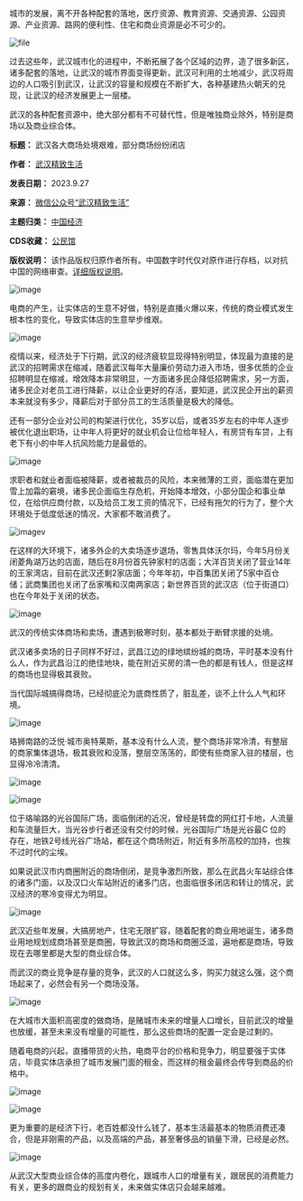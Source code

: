 城市的发展，离不开各种配套的落地，医疗资源、教育资源、交通资源、公园资源、产业资源、路网的便利性、住宅和商业资源是必不可少的。


![file](https://chinadigitaltimes.net/chinese/files/2023/09/image-1695808663360.png)


过去这些年，武汉城市化的进程中，不断拓展了各个区域的边界，造了很多新区，诸多配套的落地，让武汉的城市界面变得更新，武汉可利用的土地减少，武汉将周边的人口吸引到武汉，让武汉的容量和规模在不断扩大，各种基建热火朝天的兑现，让武汉的经济发展更上一层楼。


武汉的各种配套资源中，绝大部分都有不可替代性，但是唯独商业除外，特别是商场以及商业综合体。




**标题：** 武汉各大商场处境艰难，部分商场纷纷闭店  

**作者：** [武汉精致生活](https://chinadigitaltimes.net/space/武汉精致生活)  

**发表日期：** 2023.9.27  

**来源：** [微信公众号“武汉精致生活”](https://web.archive.org/web/https://mp.weixin.qq.com/s/nkb5zMnURwM8lfoT5pHBJw)  

**主题归类：** [中国经济](https://chinadigitaltimes.net/space/中国经济)  

**CDS收藏：** [公民馆](https://chinadigitaltimes.net/space/%E5%85%AC%E6%B0%91%E9%A6%86)  

**版权说明：** 该作品版权归原作者所有。中国数字时代仅对原作进行存档，以对抗中国的网络审查。[详细版权说明](https://chinadigitaltimes.net/chinese/copyright)。


![image](https://chinadigitaltimes.net/chinese/files/2023/09/post-700620-6513fde2e5695.)


电商的产生，让实体店的生意不好做，特别是直播火爆以来，传统的商业模式发生根本性的变化，导致实体店的生意举步维艰。


![image](https://chinadigitaltimes.net/chinese/files/2023/09/post-700620-6513fde307877.png)


疫情以来，经济处于下行期，武汉的经济疲软显现得特别明显，体现最为直接的是武汉的招聘需求在缩减，随着武汉每年大量廉价劳动力进入市场，很多优质的企业招聘明显在缩减，增效降本非常明显，一方面诸多民企降低招聘需求，另一方面，诸多民企对老员工进行降薪，以让企业更好的存活，要知道，武汉民企开出的薪资本来就没有多少，降薪后对于部分员工的生活质量是极大的降低。


还有一部分企业对公司的构架进行优化，35岁以后，或者35岁左右的中年人逐步被优化退出职场，让中年人将更好的就业机会让位给年轻人，有房贷有车贷，上有老下有小的中年人抗风险能力是最低的。


![image](https://chinadigitaltimes.net/chinese/files/2023/09/post-700620-6513fde31e538.png)


求职者和就业者面临被降薪，或者被裁员的风险，本来微薄的工资，面临潜在更加雪上加霜的窘境，诸多民企面临生存危机，开始降本增效，小部分国企和事业单位，在给供应商付款，以及给员工发工资的情况下，已经有拖欠的行为了，整个大环境处于低度低迷的情况，大家都不敢消费了。


![imagev](https://chinadigitaltimes.net/chinese/files/2023/09/post-700620-6513fde333957.png)


在这样的大环境下，诸多外企的大卖场逐步退场，零售具体沃尔玛，今年5月份关闭菱角湖万达的店面，随后在8月份首先钟家村的店面；大洋百货关闭了营业14年的王家湾店，目前在武汉还剩2家店面；今年年初，中百集团关闭了5家中百仓储；武商集团也关闭了岳家嘴和汉南两家店；新世界百货的武汉店（位于街道口）也在今年处于关闭的状态。


![image](https://chinadigitaltimes.net/chinese/files/2023/09/post-700620-6513fde34a082.png)


武汉的传统实体商场和卖场，遭遇到极寒时刻，基本都处于断臂求援的处境。


武汉诸多卖场的日子同样不好过，武昌江边的绿地缤纷城的商场，平时基本没有什么人，作为武昌沿江的绝佳地块，能在附近买房的清一色的都是有钱人，但是这样的商场也显得极其衰败。


当代国际城搞得商场，已经彻底沦为底商性质了，脏乱差，谈不上什么人气和环境。


![image](https://chinadigitaltimes.net/chinese/files/2023/09/post-700620-6513fde352a52.)


珞狮南路的泛悦·城市奥特莱斯，基本没有什么人流，整个商场非常冷清，有整层的商家集体退场，极其衰败和没落，整层空荡荡的，即使有些商家入驻的楼层，也显得冷冷清清。


![image](https://chinadigitaltimes.net/chinese/files/2023/09/post-700620-6513fde35a4bf.)


![image](https://chinadigitaltimes.net/chinese/files/2023/09/post-700620-6513fde36c88f.png)


位于珞喻路的光谷国际广场，面临倒闭的近况，曾经是转盘的网红打卡地，人流量和车流量巨大，当光谷步行者还没有交付的时候，光谷国际广场是光谷最C 位的存在，地铁2号线光谷广场站，都在这个商场附近，附近有多所高校的加持，也挨不过时代的尘埃。


如果说武汉市内商圈附近的商场倒闭，是竞争激烈所致，那么在武昌火车站综合体的诸多门面，以及汉口火车站附近的诸多门店，也面临很多闭店和转让的情况，武汉经济的寒冷变得尤为明显。


![image](https://chinadigitaltimes.net/chinese/files/2023/09/post-700620-6513fde376ae5.)


武汉近些年发展，大搞房地产，住宅无限扩容，随着配套的商业用地诞生，诸多商业用地规划成商场甚至是商圈，导致武汉的商场和商圈泛滥，遍地都是商场，导致现在去哪里都是大型的商业综合体。


而武汉的商业竞争是存量的竞争，武汉的人口就这么多，购买力就这么强，这个商场起来了，必然会有另一个商场没落。


![image](https://chinadigitaltimes.net/chinese/files/2023/09/post-700620-6513fde37ee3d.)


在大城市大面积高密度的做商场，是赌城市未来的增量人口增长，目前武汉的增量也放缓，甚至未来没有增量的可能性，那么这些商场的配置一定会是过剩的。


随着电商的兴起，直播带货的火热，电商平台的价格和竞争力，明显要强于实体店，毕竟实体店承担了城市发展门面的租金，而这样的租金最终会传导到商品的价格中。


![image](https://chinadigitaltimes.net/chinese/files/2023/09/post-700620-6513fde38ca91.png)


![image](https://chinadigitaltimes.net/chinese/files/2023/09/post-700620-6513fde3943a5.)


更为重要的是经济下行，老百姓都没什么钱了，基本生活最基本的物质消费还凑合，但是非刚需的产品，以及高端的产品，甚至奢侈品的销量下滑，已经是必然。


![image](https://chinadigitaltimes.net/chinese/files/2023/09/post-700620-6513fde39e1da.)


从武汉大型商业综合体的高度内卷化，跟城市人口的增量有关，跟居民的消费能力有关，更多的跟商业的规划有关，未来做实体店只会越来越难。


